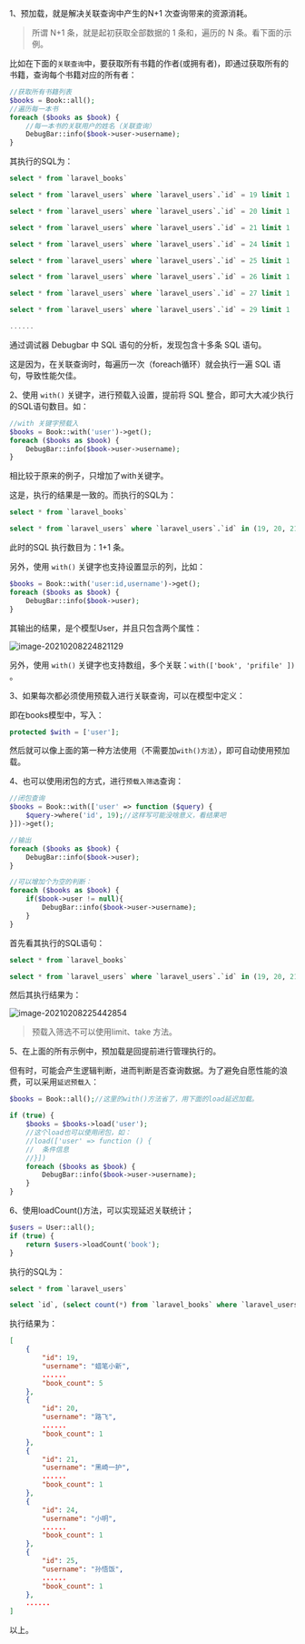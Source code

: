 

1、预加载，就是解决关联查询中产生的N+1 次查询带来的资源消耗。

>   所谓 N+1 条，就是起初获取全部数据的 1 条和，遍历的 N 条。看下面的示例。

比如在下面的`关联查询`中，要获取所有书籍的作者(或拥有者)，即通过获取所有的书籍，查询每个书籍对应的所有者：

```php
//获取所有书籍列表
$books = Book::all();
//遍历每一本书
foreach ($books as $book) {
    //每一本书的关联用户的姓名（关联查询）
    DebugBar::info($book->user->username);
}
```

其执行的SQL为：

```sql
select * from `laravel_books`

select * from `laravel_users` where `laravel_users`.`id` = 19 limit 1

select * from `laravel_users` where `laravel_users`.`id` = 20 limit 1

select * from `laravel_users` where `laravel_users`.`id` = 21 limit 1

select * from `laravel_users` where `laravel_users`.`id` = 24 limit 1

select * from `laravel_users` where `laravel_users`.`id` = 25 limit 1

select * from `laravel_users` where `laravel_users`.`id` = 26 limit 1

select * from `laravel_users` where `laravel_users`.`id` = 27 limit 1

select * from `laravel_users` where `laravel_users`.`id` = 29 limit 1

......
```

通过调试器 Debugbar 中 SQL 语句的分析，发现包含十多条 SQL 语句。

这是因为，在关联查询时，每遍历一次（foreach循环）就会执行一遍 SQL 语句，导致性能欠佳。



2、使用 `with()` 关键字，进行预载入设置，提前将 SQL 整合，即可大大减少执行的SQL语句数目。如：

```php
//with 关键字预载入
$books = Book::with('user')->get();
foreach ($books as $book) {
    DebugBar::info($book->user->username);
}
```

相比较于原来的例子，只增加了with关键字。

这是，执行的结果是一致的。而执行的SQL为：

```sql
select * from `laravel_books`

select * from `laravel_users` where `laravel_users`.`id` in (19, 20, 21, 24, 25, 26, 27, 29, 79)
```

此时的SQL 执行数目为：1+1 条。

另外，使用 `with()` 关键字也支持设置显示的列，比如：

```php
$books = Book::with('user:id,username')->get();
foreach ($books as $book) {
    DebugBar::info($book->user);
}
```

其输出的结果，是个模型User，并且只包含两个属性：

![image-20210208224821129](https://img.zxdmy.com/md/20210208230446.png)

另外，使用 `with()` 关键字也支持数组，多个关联：`with(['book', 'prifile' ])` 。



3、如果每次都必须使用预载入进行关联查询，可以在模型中定义：

即在books模型中，写入：

```php
protected $with = ['user'];
```

然后就可以像上面的第一种方法使用（不需要加`with()方法`），即可自动使用预加载。



4、也可以使用闭包的方式，进行`预载入筛选`查询：

```php
//闭包查询
$books = Book::with(['user' => function ($query) {
    $query->where('id', 19);//这样写可能没啥意义，看结果吧
}])->get();

//输出
foreach ($books as $book) {
    DebugBar::info($book->user);
}

//可以增加个为空的判断：
foreach ($books as $book) {
    if($book->user != null){
        DebugBar::info($book->user->username);
    }    
}
```

首先看其执行的SQL语句：

```sql
select * from `laravel_books`

select * from `laravel_users` where `laravel_users`.`id` in (19, 20, 21, 24, 25, 26, 27, 29, 79) and `id` = 19
```

然后其执行结果为：

![image-20210208225442854](https://img.zxdmy.com/md/20210208230450.png)

>   预载入筛选不可以使用limit、take 方法。



5、在上面的所有示例中，预加载是回提前进行管理执行的。

但有时，可能会产生逻辑判断，进而判断是否查询数据。为了避免自愿性能的浪费，可以采用`延迟预载入`：

```php
$books = Book::all();//这里的with()方法省了，用下面的load延迟加载。

if (true) {
    $books = $books->load('user'); 
    //这个load也可以使用闭包，如：
    //load(['user' => function () {
    //	条件信息
    //}])
    foreach ($books as $book) {
        DebugBar::info($book->user->username);
    }
}
```



6、使用loadCount()方法，可以实现延迟关联统计；

```php
$users = User::all();
if (true) {
    return $users->loadCount('book');
}
```

执行的SQL为：

```sql
select * from `laravel_users`

select `id`, (select count(*) from `laravel_books` where `laravel_users`.`id` = `laravel_books`.`user_id`) as `book_count` from `laravel_users` where `laravel_users`.`id` in (19, 20, 21, 24, 25, 26, 27, 29, 76, 79, 80, 99, 100, 101, 106)
```

执行结果为：

```json
[
    {
        "id": 19,
        "username": "蜡笔小新",
        ......
        "book_count": 5
    },
    {
        "id": 20,
        "username": "路飞",
        ......
        "book_count": 1
    },
    {
        "id": 21,
        "username": "黑崎一护",
        ......
        "book_count": 1
    },
    {
        "id": 24,
        "username": "小明",
        ......
        "book_count": 1
    },
    {
        "id": 25,
        "username": "孙悟饭",
        ......
        "book_count": 1
    },
    ......
]
```

以上。